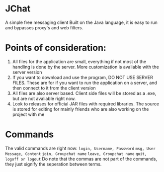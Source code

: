# JChat
A simple free messaging client
Built on the Java language, it is easy to run and bypasses proxy's and web filters.

# Points of consideration:
1. All files for the application are small, everything if not most of the handling is done by the server. More customization is avaliable with the server version
2. If you want to download and use the program, DO NOT USE SERVER FILES. These are for if you want to run the application on a server, and then connect to it from the client version
3. All files are also server based. Client side files will be stored as a .exe, but are not avaliable right now.
4. Look to releases for official JAR files with required libraries. The source is stored for editing for mainly friends who are also working on the project with me

# Commands
The valid commands are right now:
`login, Username, Password`
`msg, User Message, Content`
`join, Groupchat name`
`leave, Groupchat name`
`quit, logoff or logout`
Do note that the commas are not part of the commands, they just signify the seperation between terms.

